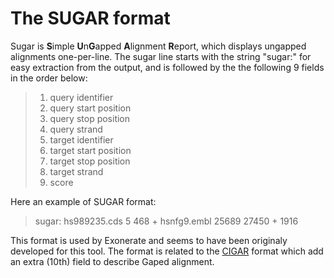 # The SUGAR format

Sugar is **S**imple **U**n**G**apped **A**lignment **R**eport, which displays ungapped alignments one-per-line. 
The sugar line starts with the string "sugar:" for easy extraction from the output, and is followed by the the following 9 fields in the order below:

>1. query identifier  
>2. query start position  
>3. query stop position  
>4. query strand  
>5. target identifier  
>6. target start position  
>7. target stop position  
>8. target strand  
>9. score  

Here an example of SUGAR format:  
>sugar: hs989235.cds 5 468 + hsnfg9.embl 25689 27450 + 1916

This format is used by Exonerate and seems to have been originaly developed for this tool.
The format is related to the [CIGAR](cigar.md) format which add an extra (10th) field to describe Gaped alignment.
